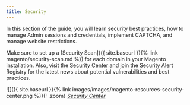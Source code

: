 ```yaml
---
title: Security
---
```


In this section of the guide, you will learn security best practices, how to manage Admin sessions and credentials, implement CAPTCHA, and manage website restrictions.

Make sure to set up a [Security Scan]({{ site.baseurl }}{% link magento/security-scan.md %}) for each domain in your Magento installation. Also, visit the [Security Center][1] and join the Security Alert Registry for the latest news about potential vulnerabilities and best practices.

![]({{ site.baseurl }}{% link images/images/magento-resources-security-center.png %}){: .zoom}
[*Security Center*][1]

[1]: http://magento.com/security
